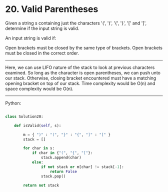 # 20. Valid Parentheses

Given a string s containing just the characters '(', ')', '{', '}', '[' and
']', determine if the input string is valid.

An input string is valid if:

Open brackets must be closed by the same type of brackets.
Open brackets must be closed in the correct order.

---

Here, we can use LIFO nature of the stack to look at previous characters
examined. So long as the character is open parentheses, we can push unto our
stack. Otherwise, closing bracket encountered must have a matching opening
bracket on top of our stack. Time complexity would be O(n) and space complexity
would be O(n).

---

Python:


```python

class Solution20:

    def isValid(self, s):

        m = { ")" : "(", "}" : "{", "]" : "[" }
        stack = []

        for char in s:
            if char in {"(", "{", "["}:
                stack.append(char)
            else:
                if not stack or m[char] != stack[-1]:
                    return False
                stack.pop()
        
        return not stack
```
